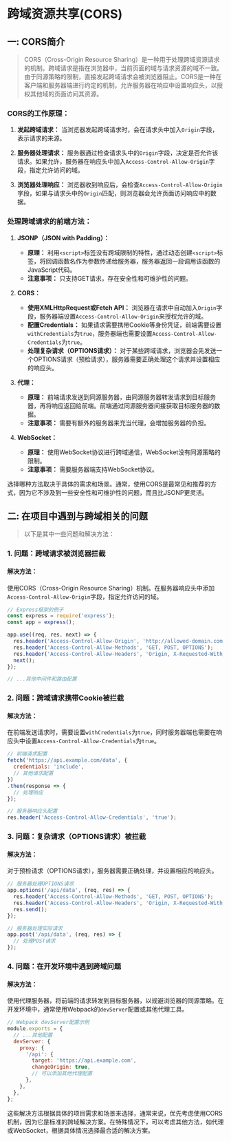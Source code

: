 # 跨域资源共享(CORS)
## 一: CORS简介
> CORS（Cross-Origin Resource Sharing）是一种用于处理跨域资源请求的机制。跨域请求是指在浏览器中，当前页面的域与请求资源的域不一致。由于同源策略的限制，直接发起跨域请求会被浏览器阻止。CORS是一种在客户端和服务器端进行约定的机制，允许服务器在响应中设置响应头，以授权其他域的页面访问其资源。

### **CORS的工作原理：**

1. **发起跨域请求：** 当浏览器发起跨域请求时，会在请求头中加入`Origin`字段，表示请求的来源。

2. **服务器处理请求：** 服务器通过检查请求头中的`Origin`字段，决定是否允许该请求。如果允许，服务器在响应头中加入`Access-Control-Allow-Origin`字段，指定允许访问的域。

3. **浏览器处理响应：** 浏览器收到响应后，会检查`Access-Control-Allow-Origin`字段，如果与请求头中的`Origin`匹配，则浏览器会允许页面访问响应中的数据。

### **处理跨域请求的前端方法：**

1. **JSONP（JSON with Padding）：**
   - **原理：** 利用`<script>`标签没有跨域限制的特性，通过动态创建`<script>`标签，将回调函数名作为参数传递给服务器，服务器返回一段调用该函数的JavaScript代码。
   - **注意事项：** 只支持GET请求，存在安全性和可维护性的问题。

2. **CORS：**
   - **使用XMLHttpRequest或Fetch API：** 浏览器在请求中自动加入`Origin`字段，服务器端设置`Access-Control-Allow-Origin`来授权允许的域。
   - **配置Credentials：** 如果请求需要携带Cookie等身份凭证，前端需要设置`withCredentials`为`true`，服务器端也需要设置`Access-Control-Allow-Credentials`为`true`。
   - **处理复杂请求（OPTIONS请求）：** 对于某些跨域请求，浏览器会先发送一个OPTIONS请求（预检请求），服务器需要正确处理这个请求并设置相应的响应头。

3. **代理：**
   - **原理：** 前端请求发送到同源服务器，由同源服务器转发请求到目标服务器，再将响应返回给前端。前端通过同源服务器间接获取目标服务器的数据。
   - **注意事项：** 需要有额外的服务器来充当代理，会增加服务器的负担。

4. **WebSocket：**
   - **原理：** 使用WebSocket协议进行跨域通信，WebSocket没有同源策略的限制。
   - **注意事项：** 需要服务器端支持WebSocket协议。

选择哪种方法取决于具体的需求和场景。通常，使用CORS是最常见和推荐的方式，因为它不涉及到一些安全性和可维护性的问题，而且比JSONP更灵活。


## 二: 在项目中遇到与跨域相关的问题
> 以下是其中一些问题和解决方法：

### 1. **问题：跨域请求被浏览器拦截**

#### 解决方法：
使用CORS（Cross-Origin Resource Sharing）机制。在服务器响应头中添加`Access-Control-Allow-Origin`字段，指定允许访问的域。

```javascript
// Express框架的例子
const express = require('express');
const app = express();

app.use((req, res, next) => {
  res.header('Access-Control-Allow-Origin', 'http://allowed-domain.com');
  res.header('Access-Control-Allow-Methods', 'GET, POST, OPTIONS');
  res.header('Access-Control-Allow-Headers', 'Origin, X-Requested-With, Content-Type, Accept');
  next();
});

// ...其他中间件和路由配置
```

### 2. **问题：跨域请求携带Cookie被拦截**

#### 解决方法：
在前端发送请求时，需要设置`withCredentials`为`true`，同时服务器端也需要在响应头中设置`Access-Control-Allow-Credentials`为`true`。

```javascript
// 前端请求配置
fetch('https://api.example.com/data', {
  credentials: 'include',
  // 其他请求配置
})
.then(response => {
  // 处理响应
});

// 服务器响应头配置
res.header('Access-Control-Allow-Credentials', 'true');
```

### 3. **问题：复杂请求（OPTIONS请求）被拦截**

#### 解决方法：
对于预检请求（OPTIONS请求），服务器需要正确处理，并设置相应的响应头。

```javascript
// 服务器处理OPTIONS请求
app.options('/api/data', (req, res) => {
  res.header('Access-Control-Allow-Methods', 'GET, POST, OPTIONS');
  res.header('Access-Control-Allow-Headers', 'Origin, X-Requested-With, Content-Type, Accept');
  res.send();
});

// 服务器处理实际请求
app.post('/api/data', (req, res) => {
  // 处理POST请求
});
```

### 4. **问题：在开发环境中遇到跨域问题**

#### 解决方法：
使用代理服务器，将前端的请求转发到目标服务器，以规避浏览器的同源策略。在开发环境中，通常使用Webpack的`devServer`配置或其他代理工具。

```javascript
// Webpack devServer配置示例
module.exports = {
  // ...其他配置
  devServer: {
    proxy: {
      '/api': {
        target: 'https://api.example.com',
        changeOrigin: true,
        // 可以添加其他代理配置
      },
    },
  },
};
```

这些解决方法根据具体的项目需求和场景来选择，通常来说，优先考虑使用CORS机制，因为它是标准的跨域解决方案。在特殊情况下，可以考虑其他方法，如代理或WebSocket，根据具体情况选择最合适的解决方案。